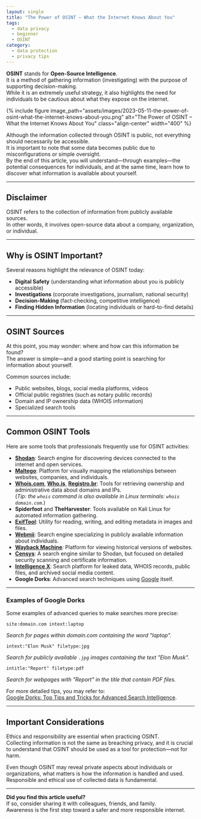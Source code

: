 ```yaml
---
layout: single
title: "The Power of OSINT – What the Internet Knows About You"
tags:
  - data privacy
  - beginner
  - OSINT
category:
  - data protection
  - privacy tips
---
```


**OSINT** stands for **Open-Source Intelligence**.  
It is a method of gathering information (investigating) with the purpose of supporting decision-making.  
While it is an extremely useful strategy, it also highlights the need for individuals to be cautious about what they expose on the internet.

{% include figure image_path="assets/images/2023-05-11-the-power-of-osint-what-the-internet-knows-about-you.png" alt="The Power of OSINT – What the Internet Knows About You" class="align-center" width="400" %}

Although the information collected through OSINT is public, not everything should necessarily be accessible.  
It is important to note that some data becomes public due to misconfigurations or simple oversight.  
By the end of this article, you will understand—through examples—the potential consequences for individuals, and at the same time, learn how to discover what information is available about yourself.

---

## Disclaimer

OSINT refers to the collection of information from publicly available sources.  
In other words, it involves open-source data about a company, organization, or individual.

---

## Why is OSINT Important?

Several reasons highlight the relevance of OSINT today:

- **Digital Safety** (understanding what information about you is publicly accessible)
- **Investigations** (corporate investigations, journalism, national security)
- **Decision-Making** (fact-checking, competitive intelligence)
- **Finding Hidden Information** (locating individuals or hard-to-find details)

---

## OSINT Sources

At this point, you may wonder: where and how can this information be found?  
The answer is simple—and a good starting point is searching for information about yourself.

Common sources include:

- Public websites, blogs, social media platforms, videos
- Official public registries (such as notary public records)
- Domain and IP ownership data (WHOIS information)
- Specialized search tools

---

## Common OSINT Tools

Here are some tools that professionals frequently use for OSINT activities:

- [**Shodan**](https://shodan.io): Search engine for discovering devices connected to the internet and open services.
- [**Maltego**](https://www.maltego.com/): Platform for visually mapping the relationships between websites, companies, and individuals.
- [**Whois.com**](https://whois.com), [**Who.is**](https://who.is), [**Registro.br**](https://registro.br/tecnologia/ferramentas/whois/): Tools for retrieving ownership and administrative data about domains and IPs.  
  (_Tip: the `whois` command is also available in Linux terminals: `whois domain.com`._)
- **Spiderfoot** and **TheHarvester**: Tools available on Kali Linux for automated information gathering.
- [**ExifTool**](https://exiftool.org/): Utility for reading, writing, and editing metadata in images and files.
- [**Webmii**](https://webmii.com/): Search engine specializing in publicly available information about individuals.
- [**Wayback Machine**](https://web.archive.org/): Platform for viewing historical versions of websites.
- [**Censys**](https://censys.com/): A search engine similar to Shodan, but focused on detailed security scanning and certificate information.
- [**Intelligence X**](https://intelx.io/): Search platform for leaked data, WHOIS records, public files, and archived social media content.
- **Google Dorks**: Advanced search techniques using [Google](https://google.com) itself.

---

### Examples of Google Dorks

Some examples of advanced queries to make searches more precise:

```
site:domain.com intext:laptop
```
_Search for pages within domain.com containing the word "laptop"._

```
intext:"Elon Musk" filetype:jpg
```
_Search for publicly available `.jpg` images containing the text "Elon Musk"._

```
intitle:"Report" filetype:pdf
```
_Search for webpages with "Report" in the title that contain PDF files._

For more detailed tips, you may refer to:  
[Google Dorks: Top Tips and Tricks for Advanced Search Intelligence](https://www.recordedfuture.com/threat-intelligence-101/threat-analysis-techniques/google-dorks).

---

## Important Considerations

Ethics and responsibility are essential when practicing OSINT.  
Collecting information is not the same as breaching privacy, and it is crucial to understand that OSINT should be used as a tool for protection—not for harm.

Even though OSINT may reveal private aspects about individuals or organizations, what matters is how the information is handled and used.  
Responsible and ethical use of collected data is fundamental.

---

**Did you find this article useful?**  
If so, consider sharing it with colleagues, friends, and family.  
Awareness is the first step toward a safer and more responsible internet.